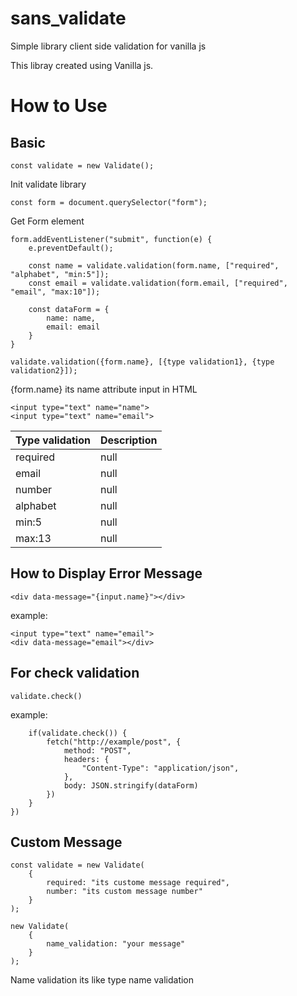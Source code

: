 # sans_validate
Simple library client side validation for vanilla js

This libray created using Vanilla js.

# How to Use

## Basic
```
const validate = new Validate();
```
Init validate library

```
const form = document.querySelector("form");
```
Get Form element

```
form.addEventListener("submit", function(e) {
    e.preventDefault();

    const name = validate.validation(form.name, ["required", "alphabet", "min:5"]);
    const email = validate.validation(form.email, ["required", "email", "max:10"]);

    const dataForm = {
        name: name,
        email: email
    }
}
```
```
validate.validation({form.name}, [{type validation1}, {type validation2}]);
```
{form.name} its name attribute input in HTML 
```
<input type="text" name="name">
<input type="text" name="email">
```

| Type validation   | Description   |
|-----------|-----------|
| required  | null  |
| email  | null  |
| number  | null  |
| alphabet  | null  |
| min:5  | null  |
| max:13  | null  |


## How to Display Error Message
```
<div data-message="{input.name}"></div>
```
example:
```
<input type="text" name="email">
<div data-message="email"></div>
```

## For check validation
```
validate.check()
```
example:
```
    if(validate.check()) {
        fetch("http://example/post", {
            method: "POST",
            headers: {
                "Content-Type": "application/json",
            },
            body: JSON.stringify(dataForm)
        })
    }
})
```
## Custom Message
```
const validate = new Validate(
    {
        required: "its custome message required",
        number: "its custom message number"
    }
);
```
```
new Validate(
    {
        name_validation: "your message"
    }
);
```
Name validation its like type name validation

